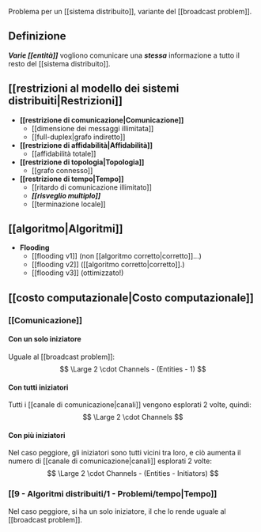 Problema per un [[sistema distribuito]], variante del [[broadcast problem]].

## Definizione

***Varie [[entità]]*** vogliono comunicare una ***stessa*** informazione a tutto il resto del [[sistema distribuito]].

## [[restrizioni al modello dei sistemi distribuiti|Restrizioni]]

- **[[restrizione di comunicazione|Comunicazione]]**
	- [[dimensione dei messaggi illimitata]]
	- [[full-duplex|grafo indiretto]]
- **[[restrizione di affidabilità|Affidabilità]]**
	- [[affidabilità totale]]
- **[[restrizione di topologia|Topologia]]**
	- [[grafo connesso]]
- **[[restrizione di tempo|Tempo]]**
	- [[ritardo di comunicazione illimitato]]
	- ***[[risveglio multiplo]]***
	- [[terminazione locale]]

## [[algoritmo|Algoritmi]]

- **Flooding**
	- [[flooding v1]] (non [[algoritmo corretto|corretto]]...)
	- [[flooding v2]] ([[algoritmo corretto|corretto]].)
	- [[flooding v3]] (ottimizzato!)

## [[costo computazionale|Costo computazionale]]

### [[Comunicazione]]

#### Con un solo iniziatore

Uguale al [[broadcast problem]]:
$$
\Large 2 \cdot Channels - (Entities - 1)
$$

#### Con tutti iniziatori

Tutti i [[canale di comunicazione|canali]] vengono esplorati $2$ volte, quindi:
$$
\Large 2 \cdot Channels
$$

#### Con più iniziatori

Nel caso peggiore, gli iniziatori sono tutti vicini tra loro, e ciò aumenta il numero di [[canale di comunicazione|canali]] esplorati $2$ volte:
$$
\Large 2 \cdot Channels - (Entities - Initiators)
$$

### [[9 - Algoritmi distribuiti/1 - Problemi/tempo|Tempo]]

Nel caso peggiore, si ha un solo iniziatore, il che lo rende uguale al [[broadcast problem]].
